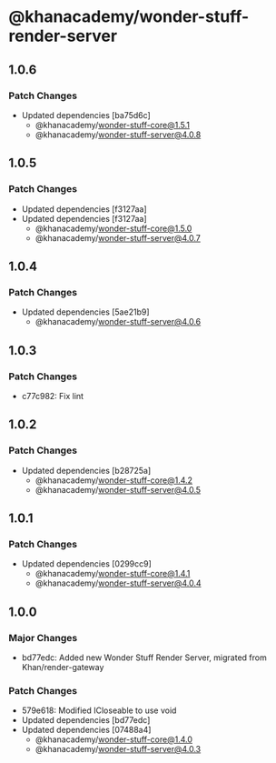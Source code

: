 # @khanacademy/wonder-stuff-render-server

## 1.0.6

### Patch Changes

-   Updated dependencies [ba75d6c]
    -   @khanacademy/wonder-stuff-core@1.5.1
    -   @khanacademy/wonder-stuff-server@4.0.8

## 1.0.5

### Patch Changes

-   Updated dependencies [f3127aa]
-   Updated dependencies [f3127aa]
    -   @khanacademy/wonder-stuff-core@1.5.0
    -   @khanacademy/wonder-stuff-server@4.0.7

## 1.0.4

### Patch Changes

-   Updated dependencies [5ae21b9]
    -   @khanacademy/wonder-stuff-server@4.0.6

## 1.0.3

### Patch Changes

-   c77c982: Fix lint

## 1.0.2

### Patch Changes

-   Updated dependencies [b28725a]
    -   @khanacademy/wonder-stuff-core@1.4.2
    -   @khanacademy/wonder-stuff-server@4.0.5

## 1.0.1

### Patch Changes

-   Updated dependencies [0299cc9]
    -   @khanacademy/wonder-stuff-core@1.4.1
    -   @khanacademy/wonder-stuff-server@4.0.4

## 1.0.0

### Major Changes

-   bd77edc: Added new Wonder Stuff Render Server, migrated from Khan/render-gateway

### Patch Changes

-   579e618: Modified ICloseable to use void
-   Updated dependencies [bd77edc]
-   Updated dependencies [07488a4]
    -   @khanacademy/wonder-stuff-core@1.4.0
    -   @khanacademy/wonder-stuff-server@4.0.3
